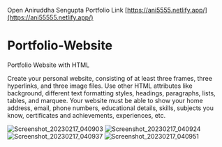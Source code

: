 Open Aniruddha Sengupta Portfolio
Link
[https://ani5555.netlify.app/](https://ani55555.netlify.app/)

# Portfolio-Website
Portfolio Website with HTML

Create your personal website, consisting of at least three frames, three hyperlinks, and three image files. Use other HTML attributes like background, different text formatting styles, headings, paragraphs, lists, tables, and marquee. Your website must be able to show your home address, email, phone numbers, educational details, skills, subjects you know, certificates and achievements, experiences, etc.

![Screenshot_20230217_040903](https://user-images.githubusercontent.com/51242225/219628977-616b4773-38fc-4310-b4c2-2e2d19d5c138.png)
![Screenshot_20230217_040924](https://user-images.githubusercontent.com/51242225/219629011-bba566dc-c296-4c17-b6c8-d844a8360955.png)
![Screenshot_20230217_040937](https://user-images.githubusercontent.com/51242225/219629085-3a773c0e-5d30-4ac0-b316-3b3bd7397b05.png)
![Screenshot_20230217_040951](https://user-images.githubusercontent.com/51242225/219629105-c773a412-5975-4684-b136-7fd86f60cf6b.png)
